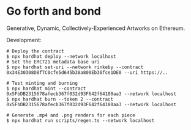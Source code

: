 # Go forth and bond

Generative, Dynamic, Collectively-Experienced Artworks on Ethereum.


Development:

    # Deploy the contract
    $ npx hardhat deploy --network localhost
    # Set the ERC721 metadata base uri
    $ npx hardhat set-uri --network rinkeby --contract 0x34E30308D8f7C0cfe5d645b38a800Eb36fce1DE0 --uri https://..

    # Test minting and burning 
    $ npx hardhat mint --contract 0x5FbDB2315678afecb367f032d93F642f64180aa3 --network localhost
    $ npx hardhat burn --token 2 --contract 0x5FbDB2315678afecb367f032d93F642f64180aa3 --network localhost
    
    # Generate .mp4 and .png renders for each piece
    $ npx hardhat run scripts/regen.ts --network localhost
